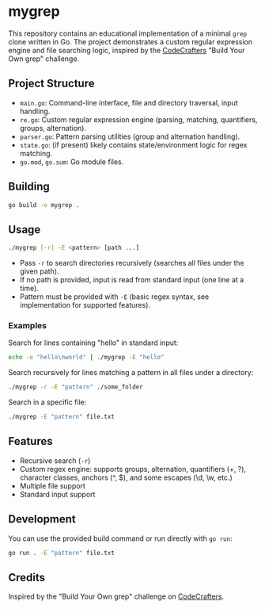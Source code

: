 
# mygrep

This repository contains an educational implementation of a minimal `grep` clone written in Go. The project demonstrates a custom regular expression engine and file searching logic, inspired by the [CodeCrafters](https://codecrafters.io) "Build Your Own grep" challenge.

## Project Structure

- `main.go`: Command-line interface, file and directory traversal, input handling.
- `re.go`: Custom regular expression engine (parsing, matching, quantifiers, groups, alternation).
- `parser.go`: Pattern parsing utilities (group and alternation handling).
- `state.go`: (if present) likely contains state/environment logic for regex matching.
- `go.mod`, `go.sum`: Go module files.

## Building

```sh
go build -o mygrep .
```

## Usage

```sh
./mygrep [-r] -E <pattern> [path ...]
```

- Pass `-r` to search directories recursively (searches all files under the given path).
- If no path is provided, input is read from standard input (one line at a time).
- Pattern must be provided with `-E` (basic regex syntax, see implementation for supported features).

### Examples

Search for lines containing "hello" in standard input:

```sh
echo -e "hello\nworld" | ./mygrep -E "hello"
```

Search recursively for lines matching a pattern in all files under a directory:

```sh
./mygrep -r -E "pattern" ./some_folder
```

Search in a specific file:

```sh
./mygrep -E "pattern" file.txt
```

## Features

- Recursive search (`-r`)
- Custom regex engine: supports groups, alternation, quantifiers (+, ?), character classes, anchors (^, $), and some escapes (\d, \w, etc.)
- Multiple file support
- Standard input support

## Development

You can use the provided build command or run directly with `go run`:

```sh
go run . -E "pattern" file.txt
```

## Credits

Inspired by the "Build Your Own grep" challenge on [CodeCrafters](https://codecrafters.io).
